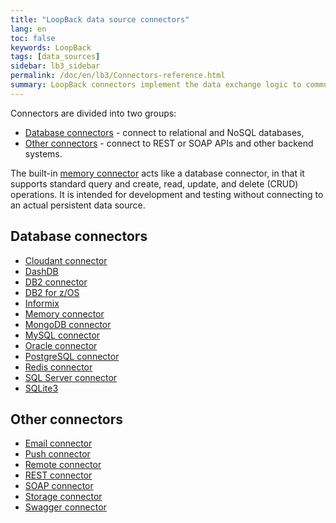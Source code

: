 ```yaml
---
title: "LoopBack data source connectors"
lang: en
toc: false
keywords: LoopBack
tags: [data_sources]
sidebar: lb3_sidebar
permalink: /doc/en/lb3/Connectors-reference.html
summary: LoopBack connectors implement the data exchange logic to communicate with backend systems such as relational or NoSQL databases, or other REST, or SOAP API.
---
```


Connectors are divided into two groups:

- [Database connectors](#database-connectors) - connect to relational and NoSQL databases,
- [Other connectors](#other-connectors) - connect to REST or SOAP APIs and other backend systems.

The built-in [memory connector](Memory-connector.html) acts like a database connector, in that it supports standard query and create, read, update, and delete (CRUD) operations. It is intended for development and testing without connecting to an actual persistent data source.

## Database connectors

* [Cloudant connector](Cloudant-connector.html)
* [DashDB](DashDB.html)
* [DB2 connector](DB2-connector.html)
* [DB2 for z/OS](DB2-for-z-OS.html)
* [Informix](Informix.html)
* [Memory connector](Memory-connector.html)
* [MongoDB connector](MongoDB-connector.html)
* [MySQL connector](MySQL-connector.html)
* [Oracle connector](Oracle-connector.html)
* [PostgreSQL connector](PostgreSQL-connector.html)
* [Redis connector](Redis-connector.html)
* [SQL Server connector](SQL-Server-connector.html)
* [SQLite3](SQLite3.html)

## Other connectors

* [Email connector](Email-connector.html)
* [Push connector](Push-connector.html)
* [Remote connector](Remote-connector.html)
* [REST connector](REST-connector.html)
* [SOAP connector](SOAP-connector.html)
* [Storage connector](Storage-connector.html)
* [Swagger connector](Swagger-connector.html)
